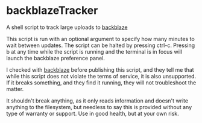 backblazeTracker
================

A shell script to track large uploads to [backblaze](http://www.backblaze.com/partner/af7798)

This script is run with an optional argument to specify how many minutes to wait between updates.  The script can be halted by pressing ctrl-c.  Pressing b at any time while the script is running and the terminal is in focus will launch the backblaze preference panel.

I checked with [backblaze](http://www.backblaze.com/partner/af7798) before publishing this script, and they tell me that while this script does not violate the terms of service, it is also unsupported.  If it breaks something, and they find it running, they will not troubleshoot the matter.

It shouldn't break anything, as it only reads information and doesn't write anything to the filesystem, but needless to say this is provided without any type of warranty or support.  Use in good health, but at your own risk.
